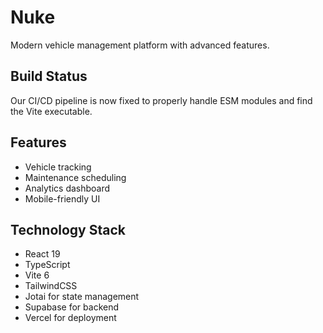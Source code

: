 # Nuke

Modern vehicle management platform with advanced features.

## Build Status

Our CI/CD pipeline is now fixed to properly handle ESM modules and find the Vite executable. 

## Features

- Vehicle tracking
- Maintenance scheduling
- Analytics dashboard
- Mobile-friendly UI

## Technology Stack

- React 19
- TypeScript
- Vite 6
- TailwindCSS
- Jotai for state management
- Supabase for backend
- Vercel for deployment
